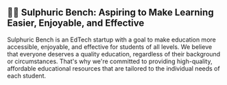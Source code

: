 ## 🙋‍♀️ Sulphuric Bench: Aspiring to Make Learning Easier, Enjoyable, and Effective
Sulphuric Bench is an EdTech startup with a goal to make education more accessible, enjoyable, and effective for students of all levels. We believe that everyone deserves a quality education, regardless of their background or circumstances. That's why we're committed to providing high-quality, affordable educational resources that are tailored to the individual needs of each student.

